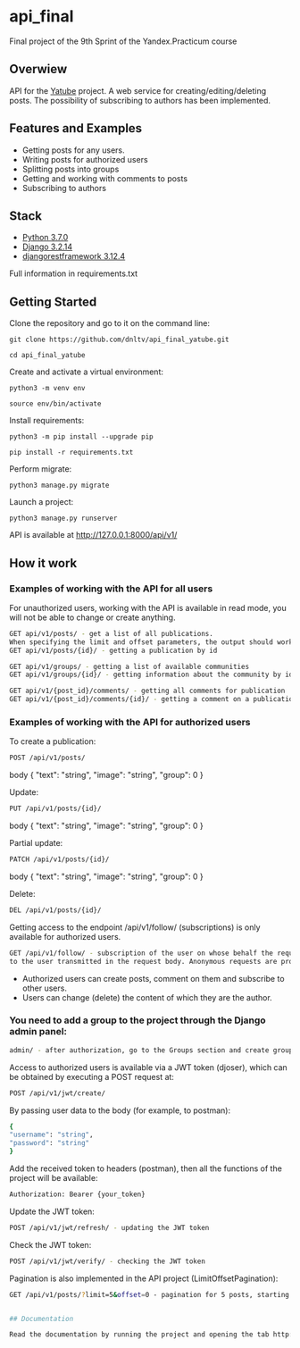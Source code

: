 # api_final
Final project of the 9th Sprint of the Yandex.Practicum course


## Overwiew
API for the <a href="https://github.com/dnltv/hw05_final">Yatube</a> project. A web service for creating/editing/deleting posts. 
The possibility of subscribing to authors has been implemented.


## Features and Examples
- Getting posts for any users. 
- Writing posts for authorized users
- Splitting posts into groups
- Getting and working with comments to posts
- Subscribing to authors


## Stack
- [Python 3.7.0](https://www.python.org)
- [Django 3.2.14](https://www.djangoproject.com)
- [djangorestframework 3.12.4](https://www.django-rest-framework.org)

Full information in requirements.txt


## Getting Started
Clone the repository and go to it on the command line:

```
git clone https://github.com/dnltv/api_final_yatube.git
```

```
cd api_final_yatube
```

Create and activate a virtual environment:

```
python3 -m venv env
```

```
source env/bin/activate
```

Install requirements:

```
python3 -m pip install --upgrade pip
```

```
pip install -r requirements.txt
```

Perform migrate:

```
python3 manage.py migrate
```

Launch a project:

```
python3 manage.py runserver
```

API is available at http://127.0.0.1:8000/api/v1/


## How it work
### Examples of working with the API for all users
For unauthorized users, working with the API is available in read mode,
you will not be able to change or create anything.
```bash
GET api/v1/posts/ - get a list of all publications.
When specifying the limit and offset parameters, the output should work with pagination
GET api/v1/posts/{id}/ - getting a publication by id

GET api/v1/groups/ - getting a list of available communities
GET api/v1/groups/{id}/ - getting information about the community by id

GET api/v1/{post_id}/comments/ - getting all comments for publication
GET api/v1/{post_id}/comments/{id}/ - getting a comment on a publication by id
```
### Examples of working with the API for authorized users
To create a publication:
```bash
POST /api/v1/posts/
```
body
{
"text": "string",
"image": "string",
"group": 0
}

Update:
```bash
PUT /api/v1/posts/{id}/
```
body
{
"text": "string",
"image": "string",
"group": 0
}

Partial update:
```bash
PATCH /api/v1/posts/{id}/
```
body
{
"text": "string",
"image": "string",
"group": 0
}

Delete:
```bash
DEL /api/v1/posts/{id}/
```
Getting access to the endpoint /api/v1/follow/
(subscriptions) is only available for authorized users.
```bash
GET /api/v1/follow/ - subscription of the user on whose behalf the request was made
to the user transmitted in the request body. Anonymous requests are prohibited.
```
- Authorized users can create posts,
comment on them and subscribe to other users.
- Users can change (delete) the content of which they are the author.

### You need to add a group to the project through the Django admin panel:
```bash
admin/ - after authorization, go to the Groups section and create groups
```
Access to authorized users is available via a JWT token (djoser),
which can be obtained by executing a POST request at:
```bash
POST /api/v1/jwt/create/
```
By passing user data to the body (for example, to postman):
```bash
{
"username": "string",
"password": "string"
}
```
Add the received token to headers (postman), then all the functions of the project will be available:
```bash
Authorization: Bearer {your_token}
```
Update the JWT token:
```bash
POST /api/v1/jwt/refresh/ - updating the JWT token
```
Check the JWT token:
```bash
POST /api/v1/jwt/verify/ - checking the JWT token
```
Pagination is also implemented in the API project (LimitOffsetPagination):
```bash
GET /api/v1/posts/?limit=5&offset=0 - pagination for 5 posts, starting from the first


## Documentation

Read the documentation by running the project and opening the tab http://127.0.0.1:8000/redoc/
